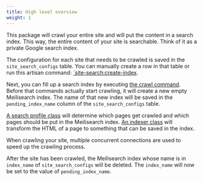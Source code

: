 ```yaml
---
title: High level overview
weight: 1
---
```


This package will crawl your entire site and will put the content in a search index. This way, the entire content of your site is searchable. Think of it as a private Google search index.

The configuration for each site that needs to be crawled is saved in the `site_search_configs` table. You can manually create a row in that table or run this artisan command: [`site-search:create-index](https://spatie.be/docs/laravel-site-search/v1/basic-usage/indexing-your-first-site).

Next, you can fill up a search index by executing [the crawl command](https://spatie.be/docs/laravel-site-search/v1/basic-usage/indexing-your-first-site). Before that commands actually start crawling, it will create a new empty Meilisearch index. The name of that new index will be saved in the `pending_index_name` column of the `site_search_configs` table.

[A search profile class](/docs/laravel-site-search/v1/basic-usage/using-a-search-profile) will determine which pages get crawled and which pages should be put in the Meilisearch index. [An indexer class](/docs/laravel-site-search/v1/advanced-usage/using-a-custom-indexer) will transform the HTML of a page to something that can be saved in the index.

When crawling your site, multiple concurrent connections are used to speed up the crawling process.

After the site has been crawled, the Meilisearch index whose name is in `index_name` of `site_search_configs` will be deleted. The `index_name` will now be set to the value of `pending_index_name`.

